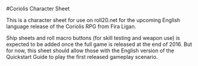 #Coriolis Character Sheet

This is a character sheet for use on roll20.net for the upcoming English language release of the Coriolis RPG from Fira Ligan.

Ship sheets and roll macro buttons (for skill testing and weapon use) is expected to be added once the full game is released at the end of 2016.  But for now, this sheet should allow those with the English version of the Quickstart Guide to play the first released gameplay scenario.